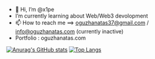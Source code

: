 - 👋 Hi, I’m @x1pe
-  I’m currently learning about Web/Web3 devolopment
- 📫 How to reach me ==> oguzhanatas37@gmail.com / info@oguzhanatas.com (currently inactive)
- Portfolio : oguzhanatas.com
   
[![Anurag's GitHub stats](https://github-readme-stats.vercel.app/api?username=oguzatas&theme=radical)](https://github.com/anuraghazra/github-readme-stats)
[![Top Langs](https://github-readme-stats.vercel.app/api/top-langs/?username=oguzatas&theme=radical&layout=compact&hide=css,html,scss)](https://github.com/anuraghazra/github-readme-stats)

<!---
xipexipe/xipexipe is a ✨ special ✨ repository because its `README.md` (this file) appears on your GitHub profile.
You can click the Preview link to take a look at your changes.
--->
